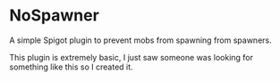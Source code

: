 # NoSpawner

A simple Spigot plugin to prevent mobs from spawning from spawners. 

This plugin is extremely basic, I just saw someone was looking for something like this so I created it.

